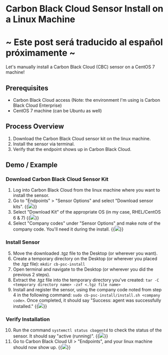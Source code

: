 # Carbon Black Cloud Sensor Install on a Linux Machine

# ~ Este post será traducido al español próximamente ~

Let's manually install a Carbon Black Cloud (CBC) sensor on a CentOS 7 machine! 

## Prerequisites
* Carbon Black Cloud access (Note: the environment I'm using is Carbon Black Cloud Enterprise)
* CentOS 7 machine (can be Ubuntu as well)


## Process Overview
1. Download the Carbon Black Cloud sensor kit on the linux machine.
2. Install the sensor via terminal.
3. Verify that the endpoint shows up in Carbon Black Cloud.

## Demo / Example

### Download Carbon Black Cloud Sensor Kit
1. Log into Carbon Black Cloud from the linux machine where you want to install the sensor.
2. Go to "Endpoints" > "Sensor Options" and select "Download sensor kits". 
{{<image src="step2.png" linked="true">}}
3. Select "Download Kit" of the appropriate OS (in my case, RHEL/CentOS 6 & 7)
{{<image src="step3.png" linked="true">}}
4. Select "Company codes" under "Sensor Options" and make note of the company code. You'll need it during the install.
{{<image src="step4.png" linked="true">}}

### Install Sensor
5. Move the downloaded .tgz file to the Desktop (or wherever you want). 
6. Create a temporary directory on the Desktop (or wherever you placed the .tgz file): `mkdir cb-psc-install`
7. Open terminal and navigate to the Desktop (or wherever you did the previous 2 steps).
8. Extract the .tgz file into the temporary directory you've created: `tar -C <temporary directory name> -zxf <.tgz file name>`
9. Install and register the sensor, using the company code noted from step 4 in the following command: `sudo cb-psc-install/install.sh <company code>`. Once completed, it should say "Success: agent was successfully installed."
{{<image src="step9.png" linked="true">}}

### Verify Installation
10. Run the command `systemctl status cbagentd`	to check the status of the sensor. It should say "active (running)".
{{<image src="step10.png" linked="true">}}
11. Go to Carbon Black Cloud UI > "Endpoints", and your linux machine should now show up. 
{{<image src="step11.png" linked="true">}}
